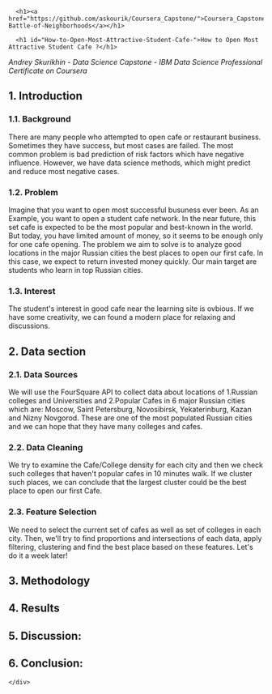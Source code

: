   <body>
    <div class="container-lg px-3 my-5 markdown-body">
      
      <h1><a href="https://github.com/askourik/Coursera_Capstone/">Coursera_Capstone,The-Battle-of-Neighborhoods</a></h1>

      <h1 id="How-to-Open-Most-Attractive-Student-Cafe-">How to Open Most Attractive Student Cafe ?</h1>

<p><em>Andrey Skurikhin - Data Science Capstone - IBM Data Science Professional Certificate on Coursera</em></p>

<h2 id="introduction">1. Introduction<a class="anchorjs-link " href="https://github.com/askourik/Coursera_Capstone/index.html#introduction" aria-label="Anchor" data-anchorjs-icon="" style="font: 1em / 1 anchorjs-icons; padding-left: 0.375em;"></a></h2>

<h3 id="background">1.1. Background<a class="anchorjs-link " href="https://github.com/askourik/Coursera_Capstone/index.html#background" aria-label="Anchor" data-anchorjs-icon="" style="font: 1em / 1 anchorjs-icons; padding-left: 0.375em;"></a></h3>

<p>There are many people who attempted to open cafe or restaurant business. Sometimes they have success, but most cases are failed. The most common problem is bad prediction of risk factors which have negative influence. However, we have data science methods, which might predict and reduce most negative cases.</p>

<h3 id="problem">1.2. Problem<a class="anchorjs-link " href="https://github.com/askourik/Coursera_Capstone/index.html#problem" aria-label="Anchor" data-anchorjs-icon="" style="font: 1em / 1 anchorjs-icons; padding-left: 0.375em;"></a></h3>

<p>Imagine that you want to open most successful busuness ever been. As an Example, you want to open a student cafe network. In the near future, this set cafe is expected to be the most popular and best-known in the world. But today, you have limited amount of money, so it seems to be enough only for one cafe opening. The problem we aim to solve is to analyze good locations in the major Russian cities the best places to open our first cafe. In this case, we expect to return invested money quickly. Our main target are students who learn in top Russian cities.</p>
  
<h3 id="interest">1.3. Interest<a class="anchorjs-link " href="https://github.com/askourik/Coursera_Capstone/index.html#interest" aria-label="Anchor" data-anchorjs-icon="" style="font: 1em / 1 anchorjs-icons; padding-left: 0.375em;"></a></h3>

<p>The student's interest in good cafe near the learning site is ovbious. If we have some creativity, we can found a modern place for relaxing and discussions.</p>

<h2 id="data-section">2. Data section<a class="anchorjs-link " href="https://github.com/askourik/Coursera_Capstone/index.html#data-section" aria-label="Anchor" data-anchorjs-icon="" style="font: 1em / 1 anchorjs-icons; padding-left: 0.375em;"></a></h2>

<h3 id="datasources">2.1. Data Sources<a class="anchorjs-link " href="https://github.com/askourik/Coursera_Capstone/index.html#datasources" aria-label="Anchor" data-anchorjs-icon="" style="font: 1em / 1 anchorjs-icons; padding-left: 0.375em;"></a></h3>

<p>We will use the FourSquare API to collect data about locations of 1.Russian colleges and Universities and 2.Popular Cafes in 6 major Russian cities which are: Moscow, Saint Petersburg, Novosibirsk, Yekaterinburg, Kazan and Nizny Novgorod. These are one of the most populated Russian cities and we can hope that they have many colleges and cafes. </p>

<h3 id="datacleaning">2.2. Data Cleaning<a class="anchorjs-link " href="https://github.com/askourik/Coursera_Capstone/index.html#datacleaning" aria-label="Anchor" data-anchorjs-icon="" style="font: 1em / 1 anchorjs-icons; padding-left: 0.375em;"></a></h3>

<p>We try to examine the Cafe/College density for each city and then we check such colleges that haven't popular cafes in 10 minutes walk. If we cluster such places, we can conclude that the largest cluster could be the best place to open our first Cafe. </p>

<h3 id="featureselection">2.3. Feature Selection<a class="anchorjs-link " href="https://github.com/askourik/Coursera_Capstone/index.html#featureselection" aria-label="Anchor" data-anchorjs-icon="" style="font: 1em / 1 anchorjs-icons; padding-left: 0.375em;"></a></h3>

<p>We need to select the current set of cafes as well as set of colleges in each city. Then, we'll try to find proportions and intersections of each data, apply filtering, clustering and find the best place based on these features. Let's do it a week later!</p>

<h2 id="methodology">3. Methodology<a class="anchorjs-link " href="https://github.com/askourik/Coursera_Capstone/index.html#methodology" aria-label="Anchor" data-anchorjs-icon="" style="font: 1em / 1 anchorjs-icons; padding-left: 0.375em;"></a></h2>

<h2 id="results">4. Results<a class="anchorjs-link " href="https://github.com/askourik/Coursera_Capstone/index.html#results" aria-label="Anchor" data-anchorjs-icon="" style="font: 1em / 1 anchorjs-icons; padding-left: 0.375em;"></a></h2>

<h2 id="discussion">5. Discussion:<a class="anchorjs-link " href="https://github.com/askourik/Coursera_Capstone/index.html#discussion" aria-label="Anchor" data-anchorjs-icon="" style="font: 1em / 1 anchorjs-icons; padding-left: 0.375em;"></a></h2>

<h2 id="conclusion">6. Conclusion:<a class="anchorjs-link " href="https://github.com/askourik/Coursera_Capstone/index.html#conclusion" aria-label="Anchor" data-anchorjs-icon="" style="font: 1em / 1 anchorjs-icons; padding-left: 0.375em;"></a></h2>
      
    </div>
    
</body>
